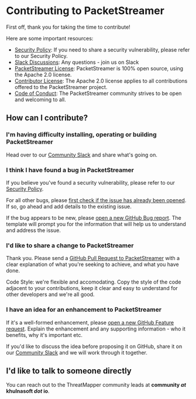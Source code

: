 # Contributing to PacketStreamer

First off, thank you for taking the time to contribute!

Here are some important resources:
 
  * [Security Policy](SECURITY.md): If you need to share a security vulnerability, please refer to our Security Policy.
  * [Slack Discussions](https://join.slack.com/t/khulnasoft/shared_invite/zt-podmzle9-5X~qYx8wMaLt9bGWwkSdgQ): Any questions - join us on Slack
  * [PacketStreamer License](LICENSE): PacketStreamer is 100% open source, using the Apache 2.0 license.
  * [Contributor License](https://docs.github.com/en/github/site-policy/github-terms-of-service#6-contributions-under-repository-license): The Apache 2.0 license applies to all contributions offered to the PacketStreamer project.
  * [Code of Conduct](CODE_OF_CONDUCT.md): The PacketStreamer community strives to be open and welcoming to all.

## How can I contribute?

### I'm having difficulty installing, operating or building PacketStreamer

Head over to our [Community Slack](https://join.slack.com/t/khulnasoft/shared_invite/zt-podmzle9-5X~qYx8wMaLt9bGWwkSdgQ) and share what's going on.

### I think I have found a bug in PacketStreamer

If you believe you've found a security vulnerability, please refer to our [Security Policy](SECURITY.md).

For all other bugs, please [first check if the issue has already been opened](https://github.com/khulnasoft-lab/PacketStreamer/issues).  If so, go ahead and add details to the existing issue.

If the bug appears to be new, please [open a new GitHub Bug report](https://github.com/khulnasoft-lab/PacketStreamer/issues/new/choose).  The template will prompt you for the information that will help us to understand and address the issue.

### I'd like to share a change to PacketStreamer

Thank you.  Please send a [GitHub Pull Request to PacketStreamer](https://docs.github.com/en/pull-requests/collaborating-with-pull-requests/proposing-changes-to-your-work-with-pull-requests/about-pull-requests) with a clear explanation of what you're seeking to achieve, and what you have done.

Code Style: we're flexible and accomodating. Copy the style of the code adjacent to your contributions, keep it clear and easy to understand for other developers and we're all good.

### I have an idea for an enhancement to PacketStreamer

If it's a well-formed enhancement, please [open a new GitHub Feature request](https://github.com/khulnasoft-lab/PacketStreamer/issues/new/choose).  Explain the enhancement and any supporting information - who it benefits, why it's important etc.

If you'd like to discuss the idea before proposing it on GitHub, share it on our [Community Slack](https://join.slack.com/t/khulnasoft/shared_invite/zt-podmzle9-5X~qYx8wMaLt9bGWwkSdgQ) and we will work through it together.

## I'd like to talk to someone directly

You can reach out to the ThreatMapper community leads at **community *at* khulnasoft *dot* io**.
